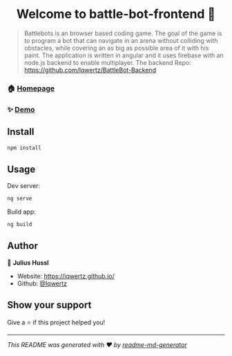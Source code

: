 <h1 align="center">Welcome to battle-bot-frontend 👋</h1>
<p>
</p>

> Battlebots is an browser based coding game. The goal of the game is to program a bot that can navigate in an arena without colliding with obstacles, while covering an as big as possible area of it with his paint. 
> The application is written in angular and it uses firebase with an node.js backend to enable multiplayer. The backend Repo: https://github.com/Iqwertz/BattleBot-Backend 

### 🏠 [Homepage](https://github.com/Iqwertz/BattleBot-Frontend)

### ✨ [Demo](https://iqwertz.github.io/Battlebots/#/)

## Install

```sh
npm install
```

## Usage

Dev server:
```sh
ng serve
```

Build app:
```sh
ng build
```

## Author

👤 **Julius Hussl**

* Website: https://iqwertz.github.io/
* Github: [@Iqwertz](https://github.com/Iqwertz)

## Show your support

Give a ⭐️ if this project helped you!

***
_This README was generated with ❤️ by [readme-md-generator](https://github.com/kefranabg/readme-md-generator)_

